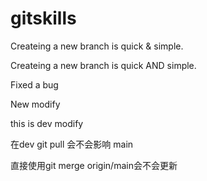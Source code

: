 # gitskills
Createing a new branch is quick & simple.

Createing a new branch is quick AND simple.

Fixed a bug

New modify

this is dev modify

在dev git pull 会不会影响 main

直接使用git merge origin/main会不会更新
